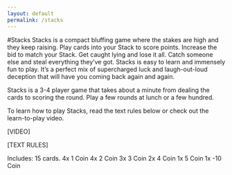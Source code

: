 ```yaml
---
layout: default
permalink: /stacks
---
```

#Stacks
Stacks is a compact bluffing game where the stakes are high and they keep raising.
Play cards into your Stack to score points. Increase the bid to match your Stack.
Get caught lying and lose it all. Catch someone else and steal everything they’ve got.
Stacks is easy to learn and immensely fun to play. It’s a perfect mix of supercharged luck and laugh-out-loud deception that will have you coming back again and again.

Stacks is a 3-4 player game that takes about a minute from dealing the cards to scoring the round. Play a few rounds at lunch or a few hundred.

To learn how to play Stacks, read the text rules below or check out the learn-to-play video.

[VIDEO]

[TEXT RULES]

Includes: 15 cards.
4x 1 Coin
4x 2 Coin
3x 3 Coin
2x 4 Coin
1x 5 Coin
1x -10 Coin

